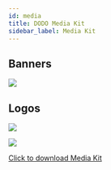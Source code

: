 ```yaml
---
id: media
title: DODO Media Kit
sidebar_label: Media Kit
---
```


## Banners

![](https://dodoex.github.io/docs/DODO-media-kit/banner/2.png)

## Logos

![](https://dodoex.github.io/docs/DODO-media-kit/banner/Logo1-Y.png)

![](https://dodoex.github.io/docs/DODO-media-kit/banner/vDODO-LOGO--03.svg)

[Click to download Media Kit](https://dodoex.github.io/docs/DODO-media-kit.zip)
